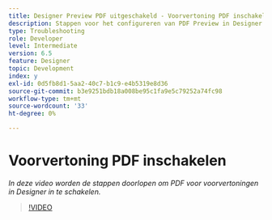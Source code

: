 ```yaml
---
title: Designer Preview PDF uitgeschakeld - Voorvertoning PDF inschakelen
description: Stappen voor het configureren van PDF Preview in Designer
type: Troubleshooting
role: Developer
level: Intermediate
version: 6.5
feature: Designer
topic: Development
index: y
exl-id: 0d5fb8d1-5aa2-40c7-b1c9-e4b5319e8d36
source-git-commit: b3e9251bdb18a008be95c1fa9e5c79252a74fc98
workflow-type: tm+mt
source-wordcount: '33'
ht-degree: 0%

---
```


# Voorvertoning PDF inschakelen

*In deze video worden de stappen doorlopen om PDF voor voorvertoningen in Designer in te schakelen.*

>[!VIDEO](https://video.tv.adobe.com/v/335500?quality=12&learn=on)
